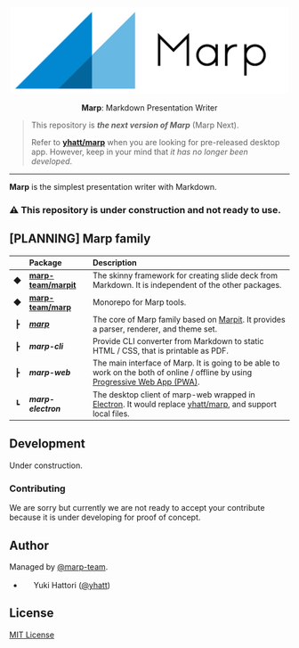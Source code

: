 <div align="center">
  <p>
    <img src="marp.png" alt="Marp" width="500" />
  </p>
  <p>
    <strong>Marp</strong>: Markdown Presentation Writer
  </p>
</div>

> This repository is **_the next version of Marp_** (Marp Next).
>
> Refer to **[yhatt/marp]** when you are looking for pre-released desktop app. However, keep in your mind that _it has no longer been developed_.

---

**Marp** is the simplest presentation writer with Markdown.

### :warning: This repository is under construction and not ready to use.

## [PLANNING] Marp family

|     | Package                        | Description                                                                                                                           |
| :-: | :----------------------------- | :------------------------------------------------------------------------------------------------------------------------------------ |
|  ◆  | **[marp-team/marpit][marpit]** | The skinny framework for creating slide deck from Markdown. It is independent of the other packages.                                  |
|  ◆  | **[marp-team/marp][marp]**     | Monorepo for Marp tools.                                                                                                              |
|  ┣  | **_[marp](marp-core)_**        | The core of Marp family based on [Marpit][marpit]. It provides a parser, renderer, and theme set.                                     |
|  ┣  | **_marp-cli_**                 | Provide CLI converter from Markdown to static HTML / CSS, that is printable as PDF.                                                   |
|  ┣  | **_marp-web_**                 | The main interface of Marp. It is going to be able to work on the both of online / offline by using [Progressive Web App (PWA)][pwa]. |
|  ┗  | **_marp-electron_**            | The desktop client of marp-web wrapped in [Electron]. It would replace [yhatt/marp], and support local files.                         |

[yhatt/marp]: https://github.com/yhatt/marp
[marp]: https://github.com/marp-team/marp
[marpit]: https://github.com/marp-team/marpit
[marp-core]: https://github.com/marp-team/marp/tree/master/packages/marp
[pwa]: https://en.wikipedia.org/wiki/Progressive_Web_Apps
[electron]: https://electronjs.org/

## Development

Under construction.

### Contributing

We are sorry but currently we are not ready to accept your contribute because it is under developing for proof of concept.

## Author

Managed by [@marp-team](https://github.com/marp-team).

* <img src="https://github.com/yhatt.png" width="16" height="16"/> Yuki Hattori ([@yhatt](https://github.com/yhatt))

## License

[MIT License](LICENSE)
